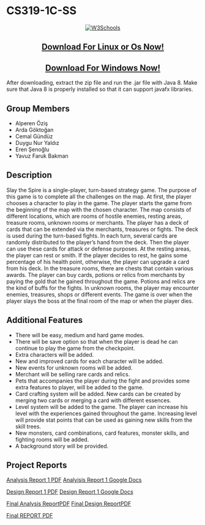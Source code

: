 # CS319-1C-SS

<p align="center">
	<a href="http://www.youtube.com/watch?v=tZCJqOUA3dE">
		<img border="0" alt="W3Schools" src="https://raw.githubusercontent.com/ardofski/1C-SS/master/yt.pngs">
	</a>
</p>


<p align="center">
	<a href="https://drive.google.com/file/d/1G0OwphRrLPLEpAFLbg4ec3xYaIquPO9U/view?usp=sharing">
		<h2 style="text-align:center">Download For Linux or Os Now!</h2>
	</a>
</p>

<p align="center">
	<a href="https://drive.google.com/file/d/19B9xlzgA0AuK2Cr-oSmvRnYqT7HFnbOs/view?usp=sharing">
		<h2 style="text-align:center">Download For Windows Now!</h2>
	</a>
</p>

After downloading, extract the zip file and run the .jar file with Java 8. Make sure that Java 8 is properly installed so that it can support javafx libraries.


## Group Members
- Alperen Öziş
- Arda Göktoğan
- Cemal Gündüz
- Duygu Nur Yaldız
- Eren Şenoğlu
- Yavuz Faruk Bakman

## Description
Slay the Spire is a single-player, turn-based strategy game. The purpose of this game is to complete all the challenges on the map. At first, the player chooses a character to play in the game. The player starts the game from the beginning of the map with the chosen character. The map consists of different locations, which are rooms of hostile enemies, resting areas, treasure rooms, unknown rooms or merchants. The player has a deck of cards that can be extended via the merchants, treasures or fights. The deck is used during the turn-based fights. In each turn, several cards are randomly distributed to the player’s hand from the deck. Then the player can use these cards for attack or defense purposes. At the resting areas, the player can rest or smith. If the player decides to rest, he gains some percentage of his health point, otherwise, the player can upgrade a card from his deck. In the treasure rooms, there are chests that contain various awards. The player can buy cards, potions or relics from merchants by paying the gold that he gained throughout the game. Potions and relics are the kind of buffs for the fights. In unknown rooms, the player may encounter enemies, treasures, shops or different events. The game is over when the player slays the boss at the final room of the map or when the player dies.

## Additional Features
- There will be easy, medium and hard game modes.
- There will be save option so that when the player is dead he can continue to play the game from the checkpoint.
- Extra characters will be added.
- New and improved cards for each character will be added.
- New events for unknown rooms will be added.
- Merchant will be selling rare cards and relics.
- Pets that accompanies the player during the fight and provides some extra features to player, will be added to the game. 
- Card crafting system will be added. New cards can be created by merging two cards or merging a card with different essences.
- Level system will be added to the game. The player can increase his level with the experiences gained throughout the game. Increasing level will provide stat points that can be used as gaining new skills from the skill trees.
- New monsters, card combinations, card features, monster skills, and fighting rooms will be added.
- A background story will be provided. 

## Project Reports


[Analysis Report 1 PDF](https://github.com/ardofski/1C-SS/blob/master/Project%20Reports/Analysis_Report_1.pdf)
[Analyisis Report 1 Google Docs](https://docs.google.com/document/d/1cfotJck61YXSWnprTpIqWWkmVpQHqZCKuM19EZb8ENQ/edit?usp=sharing)

[Design Report 1 PDF](https://github.com/ardofski/1C-SS/blob/master/Project%20Reports/Design_Report_1.pdf)
[Design Report 1 Google Docs](https://docs.google.com/document/d/1Mxv4hiAcGOzrHSke-bJqTJxJfIfpUhowPlBxDXpEbsQ/edit?usp=sharing)

[Final Analysis ReportPDF](https://github.com/ardofski/1C-SS/blob/master/Project%20Reports/analysis-report-v2.pdf)
[Final Design ReportPDF](https://github.com/ardofski/1C-SS/blob/master/Project%20Reports/design-report-v2.pdf)

[Final REPORT PDF](https://github.com/ardofski/1C-SS/blob/master/Project%20Reports/final-report.pdf)



